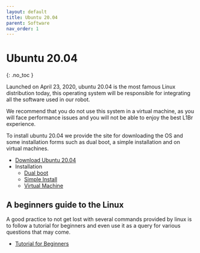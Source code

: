 ```yaml
---
layout: default
title: Ubuntu 20.04
parent: Software
nav_order: 1
---
```


# Ubuntu 20.04
{: .no_toc }

Launched on April 23, 2020, ubuntu 20.04 is the most famous Linux distribution today, this operating system will be responsible for integrating all the software used in our robot.

We recommend that you do not use this system in a virtual machine, as you will face performance issues and you will not be able to enjoy the best L1Br experience.

To install ubuntu 20.04 we provide the site for downloading the OS and some installation forms such as dual boot, a simple installation and on virtual machines.

- [Download Ubuntu 20.04](https://releases.ubuntu.com/20.04/)
- Installation
    - [Dual boot](https://www.itzgeek.com/post/how-to-install-ubuntu-20-04-alongside-with-windows-10-in-dual-boot/)
    - [Simple Install](https://phoenixnap.com/kb/install-ubuntu-20-04)
    - [Virtual Machine](https://www.youtube.com/watch?v=x5MhydijWmc)

## A beginners guide to the Linux

A good practice to not get lost with several commands provided by linux is to follow a tutorial for beginners and even use it as a query for various questions that may come.

- [Tutorial for Beginners](http://www.ee.surrey.ac.uk/Teaching/Unix/)
